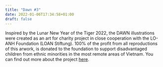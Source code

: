 ```yaml
---
title: "Dawn #3"
date: 2022-01-06T17:34:58+01:00
draft: false
---
```


Inspired by the Lunar New Year of the Tiger 2022, the DAWN illustrations were created as an art for charity project in close cooperation with the LO-ANH Foundation (LOAN Stiftung). 100% of the profit from all reproductions of this arwork, is donated to the foundation to support disadvantaged children from ethnic minorities in the most remote areas of Vietnam.
You can find out more about the project [here](https://seraphine-arts.com/en/charity/).
